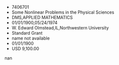 
* 7406701
* Some Nonlinear Problems in the Physical Sciences
* DMS,APPLIED MATHEMATICS
* 01/01/1900,05/24/1974
* W. Edward Olmstead,IL,Northwestern University
* Standard Grant
*   name not available
* 01/01/1900
* USD 9,100.00

nan
